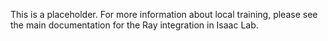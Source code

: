 This is a placeholder. For more information
about local training, please see the main documentation for the
Ray integration in Isaac Lab.

